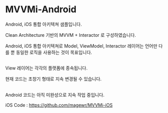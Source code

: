 # MVVMi-Android
Android, iOS 통합 아키텍쳐 샘플입니다.

Clean Architecture 기반의 MVVM + Interactor 로 구성하였습니다.

Android, iOS 통합 아키텍쳐로 Model, ViewModel, Interactor 레이어는 언어만 다를 뿐 동일한 로직을 사용하는 것이 목표입니다.

##

View 레이어는 각각의 플랫폼에 종속됩니다.

현재 코드는 초창기 형태로 지속 변경될 수 있습니다.

##

Android 코드는 아직 미완성으로 지속 작업 중입니다.

iOS Code : https://github.com/magewr/MVVMi-iOS
